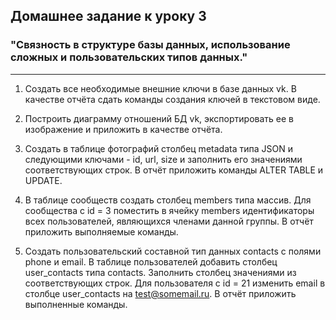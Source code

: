## Домашнее задание к уроку 3 ##

### "Связность в структуре базы данных, использование сложных и пользовательских типов данных." ###

---

1. Создать все необходимые внешние ключи в базе данных vk. В качестве отчёта сдать команды создания ключей в текстовом виде.

2. Построить диаграмму отношений БД vk, экспортировать ее в изображение и приложить в качестве отчёта.

3. Создать в таблице фотографий столбец metadata типа JSON и следующими ключами - id, url, size и заполнить его значениями соответствующих строк. В отчёт приложить команды ALTER TABLE и UPDATE.

4. В таблице сообществ создать столбец members типа массив. Для сообщества с id = 3 поместить в ячейку members идентификаторы всех пользователей, являющихся членами данной группы. В отчёт приложить выполняемые команды.

5. Создать пользовательский составной тип данных contacts c полями phone и email. В таблице пользователей добавить столбец user_contacts типа contacts. Заполнить столбец значениями из соответствующих строк. Для пользователя с id = 21 изменить email в столбце user_contacts на test@somemail.ru. В отчёт приложить выполненные команды.
